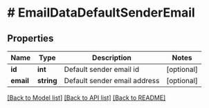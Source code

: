 # # EmailDataDefaultSenderEmail

## Properties

Name | Type | Description | Notes
------------ | ------------- | ------------- | -------------
**id** | **int** | Default sender email id | [optional]
**email** | **string** | Default sender email address | [optional]

[[Back to Model list]](../../README.md#models) [[Back to API list]](../../README.md#endpoints) [[Back to README]](../../README.md)
